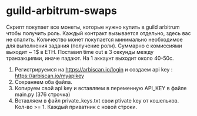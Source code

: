 # guild-arbitrum-swaps

Скрипт покупает все монеты, которые нужно купить в guild arbitrum чтобы получить роль. Каждый контракт вызывается отдельно, здесь вас не спалить. Количество монет покупается минимально необходимое для выполнения задания (получение роли). Суммарно с комиссиями выходит ~ 1$ в ETH. Поставил time out в 3 секунды между транзакциями, иначе падают. На 1 аккаунт выходит около 40-50с.

1. Регистрируемся на https://arbiscan.io/login и создаем api key : https://arbiscan.io/myapikey
2. Сохраняем оба файла.
3. Копируем свой api key и вставляем в переменную API_KEY в файле main.py (376 строчка)
4. Вставляем в файл private_keys.txt свои ptivate key от кошельков. Кол-во >= 1. Каждый приватник с новой строки.
